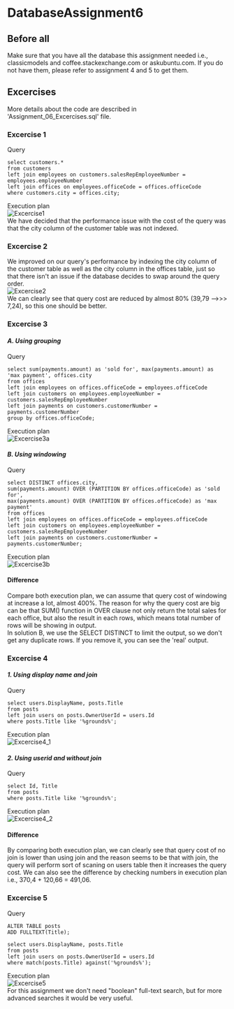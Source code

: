 # DatabaseAssignment6

## Before all
Make sure that you have all the database this assignment needed i.e., classicmodels and coffee.stackexchange.com or askubuntu.com. If you do not have them, please refer to assignment 4 and 5 to get them.

## Excercises
More details about the code are described in 'Assignment_06_Excercises.sql' file.
### Excercise 1
Query
```
select customers.* 
from customers 
left join employees on customers.salesRepEmployeeNumber = employees.employeeNumber
left join offices on employees.officeCode = offices.officeCode
where customers.city = offices.city;
```
Execution plan <br/>
![Excercise1](/img/Excercise1.png)<br/>
We have decided that the performance issue with the cost of the query was that the city column of the customer table was not indexed.

### Excercise 2
We improved on our query's performance by indexing the city column of the customer table as well as the city column in the offices table, just so that there isn't an issue if the database decides to swap around the query order.<br/>
![Excercise2](img/Excercise2.png)<br/>
We can clearly see that query cost are reduced by almost 80% (39,79 -->>> 7,24), so this one should be better.

### Excercise 3
#### ***A. Using grouping***
Query
```
select sum(payments.amount) as 'sold for', max(payments.amount) as 'max payment', offices.city
from offices
left join employees on offices.officeCode = employees.officeCode
left join customers on employees.employeeNumber = customers.salesRepEmployeeNumber
left join payments on customers.customerNumber = payments.customerNumber
group by offices.officeCode;
```
Execution plan <br/>
![Excercise3a](/img/Excercise3a.png)<br/>

#### ***B. Using windowing***
Query
```
select DISTINCT offices.city,
sum(payments.amount) OVER (PARTITION BY offices.officeCode) as 'sold for',
max(payments.amount) OVER (PARTITION BY offices.officeCode) as 'max payment'
from offices
left join employees on offices.officeCode = employees.officeCode
left join customers on employees.employeeNumber = customers.salesRepEmployeeNumber
left join payments on customers.customerNumber = payments.customerNumber;
```
Execution plan <br/>
![Excercise3b](/img/Excercise3b.png)<br/>

#### Difference
Compare both execution plan, we can assume that query cost of windowing at increase a lot, almost 400%. The reason for why the query cost are big can be that SUM() function in OVER clause not only return the total sales for each office, but also the result in each rows, which means total number of rows will be showing in output. <br/> In solution B, we use the SELECT DISTINCT to limit the output, so we don't get any duplicate rows. If you remove it, you can see the 'real' output.

### Excercise 4
#### ***1. Using display name and join***
Query
```
select users.DisplayName, posts.Title 
from posts 
left join users on posts.OwnerUserId = users.Id 
where posts.Title like '%grounds%';
```
Execution plan <br/>
![Excercise4_1](/img/Excercise4.1.png)<br/>

#### ***2. Using userid and without join***
Query
```
select Id, Title 
from posts
where posts.Title like '%grounds%';
```
Execution plan <br/>
![Excercise4_2](/img/Excercise4.2.png)<br/>

#### Difference
By comparing both execution plan, we can clearly see that query cost of no join is lower than using join and the reason seems to be that with join, the query will perform sort of scaning on users table then it increases the query cost. We can also see the difference by checking numbers in execution plan i.e., 370,4 + 120,66 = 491,06.

### Excercise 5
Query
```
ALTER TABLE posts 
ADD FULLTEXT(Title);

select users.DisplayName, posts.Title 
from posts 
left join users on posts.OwnerUserId = users.Id 
where match(posts.Title) against('%grounds%');
```
Execution plan <br/>
![Excercise5](/img/Excercise5.png)<br/>
For this assignment we don't need "boolean" full-text search, but for more advanced searches it would be very useful.
